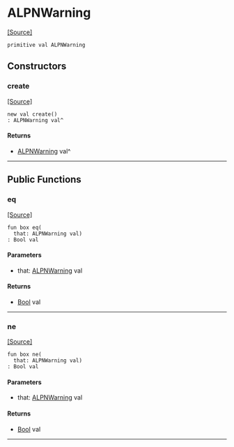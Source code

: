 # ALPNWarning
<span class="source-link">[[Source]](src/net-ssl/alpn.md#L9)</span>
```pony
primitive val ALPNWarning
```

## Constructors

### create
<span class="source-link">[[Source]](src/net-ssl/alpn.md#L9)</span>


```pony
new val create()
: ALPNWarning val^
```

#### Returns

* [ALPNWarning](net-ssl-ALPNWarning.md) val^

---

## Public Functions

### eq
<span class="source-link">[[Source]](src/net-ssl/alpn.md#L11)</span>


```pony
fun box eq(
  that: ALPNWarning val)
: Bool val
```
#### Parameters

*   that: [ALPNWarning](net-ssl-ALPNWarning.md) val

#### Returns

* [Bool](builtin-Bool.md) val

---

### ne
<span class="source-link">[[Source]](src/net-ssl/alpn.md#L11)</span>


```pony
fun box ne(
  that: ALPNWarning val)
: Bool val
```
#### Parameters

*   that: [ALPNWarning](net-ssl-ALPNWarning.md) val

#### Returns

* [Bool](builtin-Bool.md) val

---

